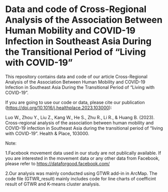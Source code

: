 # Data and code of Cross-Regional Analysis of the Association Between Human Mobility and COVID-19 Infection in Southeast Asia During the Transitional Period of “Living with COVID-19”

This repository contains data and code of our article Cross-Regional Analysis of the Association Between Human Mobility and COVID-19 Infection in Southeast Asia During the Transitional Period of “Living with COVID-19”.

If you are going to use our code or data, please cite our publication (https://doi.org/10.1016/j.healthplace.2023.103000): 

Luo W., Zhou Y., Liu Z., Kang W., He S., Zhu R., Li R., & Huang B. (2023). Cross-regional analysis of the association between human mobility and COVID-19 infection in Southeast Asia during the transitional period of “living with COVID-19”. Health & Place, 103000.

Note: 

1.Facebook movement data used in our study are not publically available. If you are interested in the movement data or any other data from Facebook, please refer to https://dataforgood.facebook.com/

2.Our analysis was mainly conducted using GTWR add-in in ArcMap. The code file (GTWR_result) mainly includes code for line charts of coefficint result of GTWR and K-means cluster analysis.
